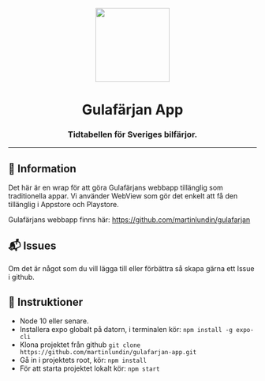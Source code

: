 <p align="center">
  <img src="https://www.gulafarjan.se/favicon.png" width="150">
</p>
<h1 align="center">
	Gulafärjan App
</h1>
<h3 align="center">
  Tidtabellen för Sveriges bilfärjor.
</h3>

---

## :speech_balloon: Information
Det här är en wrap för att göra Gulafärjans webbapp tillänglig som traditionella appar. Vi använder WebView som gör det enkelt att få den tillänglig i Appstore och Playstore.

Gulafärjans webbapp finns här: https://github.com/martinlundin/gulafarjan

## :mailbox_with_mail: Issues
Om det är något som du vill lägga till eller förbättra så skapa gärna ett Issue i github.

## :scroll: Instruktioner
- Node 10 eller senare.
- Installera expo globalt på datorn, i terminalen kör: `npm install -g expo-cli`
- Klona projektet från github `git clone https://github.com/martinlundin/gulafarjan-app.git`
- Gå in i projektets root, kör: ``npm install``
- För att starta projektet lokalt kör: ``npm start``
